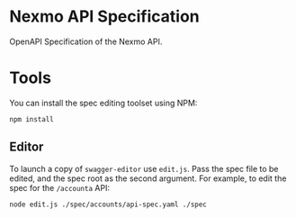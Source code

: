 # Nexmo API Specification
OpenAPI Specification of the Nexmo API.
 
# Tools
You can install the spec editing toolset using NPM:

    npm install
    
## Editor
To launch a copy of `swagger-editor` use `edit.js`. Pass the spec file to be edited,
and the spec root as the second argument. For example, to edit the spec for the `/accounta`
API:

    node edit.js ./spec/accounts/api-spec.yaml ./spec